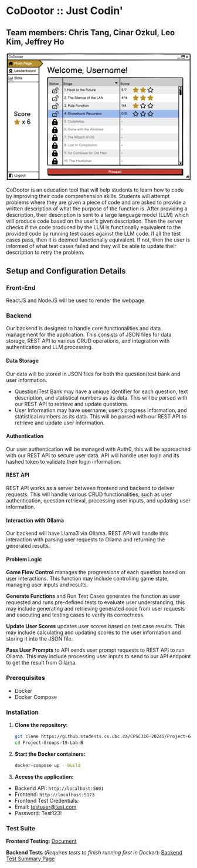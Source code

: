 # CoDootor :: Just Codin'

## Team members: Chris Tang, Cinar Ozkul, Leo Kim, Jeffrey Ho

![Mock UI Design](./assets/figures/mock-main-page.png)

CoDootor is an education tool that will help students to learn how to code by improving their code comprehension skills. Students will attempt problems where they are given a piece of code and are asked to provide a written description of what the purpose of the function is. After providing a description, their description is sent to a large language model (LLM) which will produce code based on the user’s given description. Then the server checks if the code produced by the LLM is functionally equivalent to the provided code by running test cases against the LLM code. If all the test cases pass, then it is deemed functionally equivalent. If not, then the user is informed of what test cases failed and they will be able to update their description to retry the problem.

## Setup and Configuration Details
### Front-End
ReactJS and NodeJS will be used to render the webpage. 
### Backend
Our backend is designed to handle core functionalities and data management for the application. This consists of JSON files for data storage, REST API to various CRUD operations, and integration with authentication and LLM processing.
#### Data Storage
Our data will be stored in JSON files for both the question/test bank and user information.
 - Question/Test Bank may have a unique identifier for each question, text description, and statistical numbers as its data. This will be parsed with our REST API to retrieve and update questions.
 - User Information may have username, user’s progress information, and statistical numbers as its data. This will be parsed with our REST API to retrieve and update user information.

#### Authentication
Our user authentication will be managed with Auth0, this will be approached with our REST API to secure user data.
API will handle user login and its hashed token to validate their login information.
#### REST API
REST API works as a server between frontend and backend to deliver requests. This will handle various CRUD functionalities, such as user authentication, question retrieval, processing user inputs, and updating user information.

#### Interaction with Ollama
Our backend will have Llama3 via Ollama. REST API will handle this interaction with parsing user requests to Ollama and returning the generated results.

#### Problem Logic
**Game Flow Control** manages the progressions of each question based on user interactions. This function may include controlling game state, managing user inputs and results.

**Generate Functions** and Run Test Cases generates the function as user requested and runs pre-defined tests to evaluate user understanding, this may include generating and retrieving generated code from user requests and executing and testing cases to verify its correctness.

**Update User Scores** updates user scores based on test case results. This may include calculating and updating scores to the user information and storing it into the JSON file.

**Pass User Prompts** to API sends user prompt requests to REST API to run Ollama. This may include processing user inputs to send to our API endpoint to get the result from Ollama.


### Prerequisites
- Docker
- Docker Compose
### Installation
1. **Clone the repository:**
    ```sh
    git clone https://github.students.cs.ubc.ca/CPSC310-2024S/Project-Groups-19-Lab-B.git
    cd Project-Groups-19-Lab-B
    ```

2. **Start the Docker containers:**
    ```sh
    docker-compose up --build
    ```

3. **Access the application:**
 - Backend API: `http://localhost:5001`
 - Frontend: `http://localhost:5173`
 - Frontend Test Credentials:
  - Email: testuser@test.com
  - Password: Test123!

### Test Suite
**Frontend Testing**: [Document](https://docs.google.com/document/d/1UHnr5hNPltCYQ_K-Hptvbo2ccVuPOCVeVaGwEgdP3oU/edit?usp=sharing)

**Backend Tests** (*Requires tests to finish running first in Docker*): [Backend Test Summary Page](http://localhost:5001/tests)
